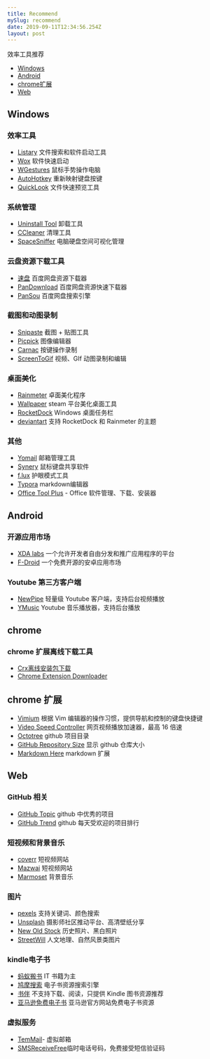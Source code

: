 ```yaml
---
title: Recommend
mySlug: recommend
date: 2019-09-11T12:34:56.254Z
layout: post
---
```

效率工具推荐
- [Windows](#windows)
- [Android](#android)
- [chrome扩展](#chrome)
- [Web](#Web)

## Windows

### 效率工具
- [Listary][listary] 文件搜索和软件启动工具 
- [Wox][wox] 软件快速启动 
- [WGestures][WGestures] 鼠标手势操作电脑 
- [AutoHotkey][AutoHotkey] 重新映射键盘按键
- [QuickLook][QuickLook] 文件快速预览工具  

### 系统管理
- [Uninstall Tool][uninstall tool] 卸载工具
- [CCleaner][ccleaner] 清理工具
- [SpaceSniffer][spacesniffer] 电脑硬盘空间可视化管理

### 云盘资源下载工具
- [速盘][速盘] 百度网盘资源下载器 
- [PanDownload][pandownload] 百度网盘资源快速下载器
- [PanSou][pansou] 百度网盘搜索引擎

### 截图和动图录制
- [Snipaste][snipaste] 截图 + 贴图工具  
- [Picpick][pickpick] 图像编辑器
- [Carnac][carnac] 按键操作录制
- [ScreenToGif][screentogif] 视频、GIf 动图录制和编辑 

### 桌面美化
- [Rainmeter][rainmeter] 卓面美化程序
- [Wallpaper][wallpaper] steam 平台美化桌面工具
- [RocketDock][rocketdock] Windows 桌面任务栏
- [deviantart][deviantart] 支持 RocketDock 和 Rainmeter 的主题


### 其他
- [Yomail][yomail] 邮箱管理工具
- [Synery][synery] 鼠标键盘共享软件
- [f.lux][f.lux] 护眼模式工具
- [Typora][Typora] markdown编辑器
- [Office Tool Plus][otoolplus]  - Office 软件管理、下载、安装器

## Android 

### 开源应用市场
- [XDA labs][xda] 一个允许开发者自由分发和推广应用程序的平台
- [F-Droid][f-droid] 一个免费开源的安卓应用市场

 ### Youtube 第三方客户端
 - [NewPipe][newpipe] 轻量级 Youtube 客户端，支持后台视频播放
 - [YMusic][ymusic] Youtube 音乐播放器，支持后台播放

## chrome
### chrome 扩展离线下载工具

- [Crx离线安装包下载][Crx]
- [Chrome Extension Downloader][Chrome Extension Downloader]

## chrome 扩展
- [Vimium][Vimium] 根据 Vim 编辑器的操作习惯，提供导航和控制的键盘快捷键
- [Video Speed Controller][Video Speed] 网页视频播放加速器，最高 16 倍速
- [Octotree][Octotree] github 项目目录
- [GitHub Repository Size][gitsize] 显示 github 仓库大小
- [Markdown Here][Markdownh] markdown 扩展

## Web
### GitHub 相关

- [GitHub Topic][GitHub Topic] github 中优秀的项目
- [GitHub Trend][GitHub Trend] github 每天受欢迎的项目排行

### 短视频和背景音乐
- [coverr][coverr] 短视频网站
- [Mazwai][Mazwai]  短视频网站
- [Marmoset][Marmoset]  背景音乐

### 图片
- [pexels][pexels]  支持关键词、颜色搜索
- [Unsplash][Unsplash]  摄影师社区推动平台、高清壁纸分享
- [New Old Stock][New Old Stock]  历史照片、黑白照片
- [StreetWill][StreetWill]  人文地理、自然风景类图片

### kindle电子书
- [蚂蚁搬书][蚂蚁搬书]   IT 书籍为主
- [鸠摩搜索][鸠摩搜索] 电子书资源搜索引擎
- [书伴][书伴] 不支持下载、阅读，只提供 Kindle 图书资源推荐
- [亚马逊免费电子书][亚马逊免费电子书] 亚马逊官方网站免费电子书资源

### 虚拟服务
- [TemMail][TemMail]- 虚拟邮箱
- [SMSReceiveFree][SMSReceiveFree]临时电话号码，免费接受短信验证码

[listary]: https://www.listary.com/
[wox]: http://www.wox.one/
[WGestures]:http://www.yingdev.com/projects/wgestures
[AutoHotkey]:https://www.autohotkey.com/
[QuickLook]:https://pooi.moe/QuickLook/?utm_source=www.appinn.com
[deviantart]:https://www.deviantart.com/
[uninstall tool]:https://www.crystalidea.com/uninstall-tool
[ccleaner]:https://www.ccleaner.com/
[spacesniffer]:http://www.uderzo.it/main_products/space_sniffer/index.html
[速盘]:https://www.speedpan.com/
[pandownload]:http://pandownload.com/
[pansou]:http://www.pansou.com/
[snipaste]:https://www.snipaste.com/
[pickpick]:https://picpick.app/zh/
[carnac]:http://code52.org/carnac/
[screentogif]:https://www.screentogif.com/?l=zh_cn
[otoolplus]:https://otp.landian.la/zh-cn/
[rocketdock]:https://rocketdock.en.softonic.com/
[wallpaper]:https://store.steampowered.com/app/431960/Wallpaper_Engine/
[rainmeter]:https://www.rainmeter.net/
[f.lux]:https://justgetflux.com/
[synery]:https://symless.com/synergy
[yomail]:http://www.nextechat.com/
[ymusic]:https://ymusic.io/ 
[newpipe]:https://f-droid.org/en/packages/org.schabi.newpipe/
[f-droid]:https://f-droid.org/en/
[xda]:https://labs.xda-developers.com/
[Crx]:http://yurl.sinaapp.com/crx.php
[Chrome Extension Downloader]:https://chrome-extension-downloader.com/
[gitsize]:https://chrome.google.com/webstore/detail/github-repository-size/apnjnioapinblneaedefcnopcjepgkci?hl=zh-CN
[Octotree]:https://chrome.google.com/webstore/detail/octotree/bkhaagjahfmjljalopjnoealnfndnagc/related?hl=zh-CN
[Video Speed]:https://github.com/igrigorik/videospeed
[Vimium]:http://vimium.github.io/
[Markdownh]:https://markdown-here.com/ 
[Bear]:https://bear.app/ 
[Typora]:https://www.typora.io/ 
[GitHub Trend]:https://github.com/trending
[GitHub Topic]:https://github.com/topics
[Adobe Spark]:https://spark.adobe.com/sp/
[Pexels Videos]:https://videos.pexels.com/
[Mazwai]:http://mazwai.com/#/
[Marmoset]:https://www.marmosetmusic.com/
[StreetWill]:http://streetwill.co/
[New Old Stock]:https://nos.twnsnd.co/
[Unsplash]:https://unsplash.com/
[pexels]:https://www.pexels.com/
[艾维商城]:https://www.aiviy.com/
[胡萝卜周博客]:http://www.carrotchou.blog/
[stardock]:https://www.stardock.com/ 
[itellyou]:https://msdn.itellyou.cn/ 
[SourceForge]:https://sourceforge.net/ 
[NTWind Software]:https://www.ntwind.com/
[Softonic]:https://en.softonic.com/
[Twilio]:https://www.twilio.com/docs/
[SMSReceiveFree]:https://smsreceivefree.com/
[TemMail]:https://temp-mail.org/ 
[亚马逊免费电子书]:http://t.cn/RkPrzFb
[书伴]:https://bookfere.com/ebook
[鸠摩搜索]:https://www.jiumodiary.com/
[鸠摩搜索]:https://www.jiumodiary.com/
[蚂蚁搬书]:http://book.mybanshu.win/
[coverr]: https://coverr.co/
